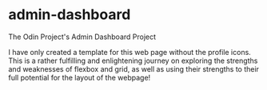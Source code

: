 # admin-dashboard
The Odin Project's Admin Dashboard Project

I have only created a template for this web page without the profile icons. This is a rather fulfilling and enlightening journey on exploring the strengths and weaknesses of flexbox and grid, as well as using their strengths to their full potential for the layout of the webpage!
